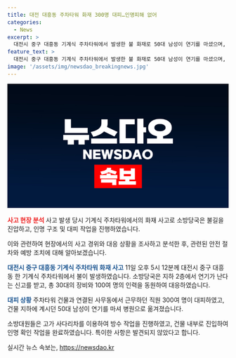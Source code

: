 ```yaml
---
title: 대전 대흥동 주차타워 화재 300명 대피…인명피해 없어
categories:
  - News
excerpt: >
  대전시 중구 대흥동 기계식 주차타워에서 발생한 불 화재로 50대 남성이 연기를 마셨으며, 주변에 있는 사무동에서 근무하는 300명의 직원들이 대피했다. 소방당국은 불을 진압하고 잔불을 정리 중이며, 인명피해는 없는 것으로 확인됐다. 현재 사고 경위에 대한 조사가 진행 중이다. (150자)
feature_text: >
  대전시 중구 대흥동 기계식 주차타워에서 발생한 불 화재로 50대 남성이 연기를 마셨으며, 주변에 있는 사무동에서 근무하는 300명의 직원들이 대피했다. 소방당국은 불을 진압하고 잔불을 정리 중이며, 인명피해는 없는 것으로 확인됐다. 현재 사고 경위에 대한 조사가 진행 중이다. (150자)
image: '/assets/img/newsdao_breakingnews.jpg'
---
```


<p><img src="/assets/img/newsdao_breakingnews.jpg" alt="ontimetimes 속보" /></p>

<p><b><span style="color: #ee2323;">사고 현장 분석</span></b>
사고 발생 당시 기계식 주차타워에서의 화재 사고로 소방당국은 불길을 진압하고, 인명 구조 및 대피 작업을 진행하였습니다.</p>

<p>이와 관련하여 현장에서의 사고 경위와 대응 상황을 조사하고 분석한 후, 관련된 안전 절차와 예방 조치에 대해 알아보겠습니다.</p>

<p><b><span style="color: #1a5490;">대전시 중구 대흥동 기계식 주차타워 화재 사고</span></b>
11일 오후 5시 12분께 대전시 중구 대흥동 한 기계식 주차타워에서 불이 발생하였습니다. 소방당국은 지하 2층에서 연기가 난다는 신고를 받고, 총 30대의 장비와 100여 명의 인력을 동원하여 대응하였습니다.</p>

<p><b><span style="color: #1a5490;">대피 상황</span></b>
주차타워 건물과 연결된 사무동에서 근무하던 직원 300여 명이 대피하였고, 건물 지하에 계시던 50대 남성이 연기를 마셔 병원으로 옮겨졌습니다.</p>

<p>소방대원들은 고가 사다리차를 이용하여 방수 작업을 진행하였고, 건물 내부로 진입하여 인명 확인 작업을 완료하였습니다. 특이한 사항은 발견되지 않았다고 합니다.</p>
실시간 뉴스 속보는, <a href="https://newsdao.kr" rel="dofollow">https://newsdao.kr</a>


